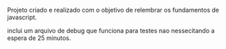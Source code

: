 Projeto criado e realizado com o objetivo de relembrar os fundamentos de javascript. 

inclui um arquivo de debug que funciona para testes nao nessecitando a espera de 25 minutos.
